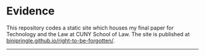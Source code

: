 # Evidence

This repository codes a static site which houses my final paper for Technology and the Law at CUNY School of Law. The site is published at <a href="https://binipringle.github.io/right-to-be-forgotten/">binipringle.github.io/right-to-be-forgotten/</a>.

---
